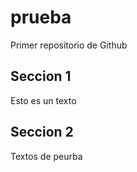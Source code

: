 # prueba

Primer repositorio de Github

## Seccion 1

Esto es un texto

## Seccion 2

Textos de peurba 